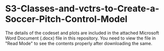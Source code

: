 # S3-Classes-and-vctrs-to-Create-a-Soccer-Pitch-Control-Model

The details of the codeset and plots are included in the attached Microsoft Word Document (.docx) file in this repository. 
You need to view the file in "Read Mode" to see the contents properly after downloading the same.
